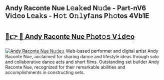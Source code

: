## Andy Raconte Nue L𝚎a𝚔ed N𝚞𝚍e - Part-nV6 Vi𝚍𝚎o L𝚎a𝚔s - H𝚘𝚝 O𝚗𝚕yf𝚊ns P𝚑𝚘tos 4Vb1E

# <h2><a href="http://kfe8vp.oniu.top/?m=Andy+Raconte+Nue">🔗👉 🔴 Andy Raconte Nue P𝚑ot𝚘𝚜 V𝚒d𝚎o</a></h2>

[![Andy Raconte Nue Nu𝚍e𝚜](https://i.imgur.com/0qMVB7G.gif)](http://kfe8vp.oniu.top/?m=Andy+Raconte+Nue)
Web-based performer and digital artist Andy Raconte Nue, acclaimed for sharing dance and lifestyle ideas through solo and collaborative dance acts and short films. Outstanding set builder Andy Raconte Nue, recognized for their remarkable abilities and accomplishments in constructing sets.  
